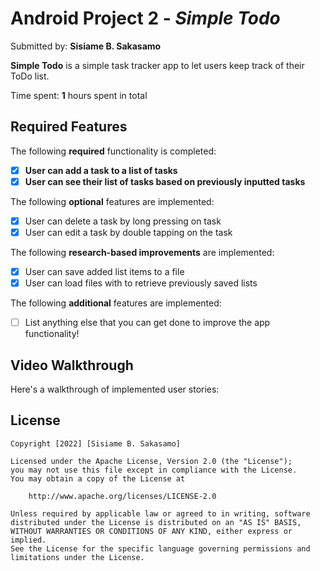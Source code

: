# Android Project 2 - *Simple Todo*

Submitted by: **Sisiame B. Sakasamo**

**Simple Todo** is a simple task tracker app to let users keep track of their ToDo list.

Time spent: **1** hours spent in total

## Required Features

The following **required** functionality is completed:

- [x] **User can add a task to a list of tasks**
- [x] **User can see their list of tasks based on previously inputted tasks**

The following **optional** features are implemented:

- [x] User can delete a task by long pressing on task
- [x] User can edit a task by double tapping on the task

The following **research-based improvements** are implemented:

* [x] User can save added list items to a file
* [x] User can load files with to retrieve previously saved lists

The following **additional** features are implemented:

* [ ] List anything else that you can get done to improve the app functionality!

## Video Walkthrough

Here's a walkthrough of implemented user stories:

## License

    Copyright [2022] [Sisiame B. Sakasamo]

    Licensed under the Apache License, Version 2.0 (the "License");
    you may not use this file except in compliance with the License.
    You may obtain a copy of the License at

        http://www.apache.org/licenses/LICENSE-2.0

    Unless required by applicable law or agreed to in writing, software
    distributed under the License is distributed on an "AS IS" BASIS,
    WITHOUT WARRANTIES OR CONDITIONS OF ANY KIND, either express or implied.
    See the License for the specific language governing permissions and
    limitations under the License.
